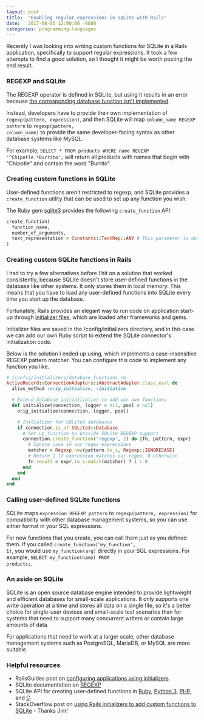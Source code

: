```yaml
---
layout: post
title:  "Enabling regular expressions in SQLite with Rails"
date:   2017-08-05 12:00:00 -0800
categories: programming-languages
---
```


Recently I was looking into writing custom functions for SQLite in a Rails application, specifically to support regular expressions.  It took a few attempts to find a good solution, so I thought it might be worth posting the end result.

### REGEXP and SQLite

The REGEXP operator is defined in SQLite, but using it results in an error because [the corresponding database function isn't implemented](https://sqlite.org/lang_expr.html#regexp).

Instead, developers have to provide their own implementation of <code>regexp(pattern, expression)</code>, and then SQLite will map <code>column_name REGEXP pattern</code> to <code>regexp(pattern, column_name)</code> to provide the same developer-facing syntax as other database systems like MySQL.

For example, <code>SELECT * FROM products WHERE name REGEXP '^Chipotle.*Burrito';</code> will return all products with names that begin with "Chipotle" and contain the word "Burrito".

### Creating custom functions in SQLite

User-defined functions aren't restricted to regexp, and SQLite provides a <code>create_function</code> utility that can be used to set up any function you wish.

The Ruby gem [sqlite3](http://www.rubydoc.info/gems/sqlite3/1.3.13/SQLite3/Database:create_function) provides the following <code>create_function</code> API:

```ruby
create_function(
  function_name,
  number_of_arguments,
  text_representation = Constants::TextRep::ANY # This parameter is optional
)
```

### Creating custom SQLite functions in Rails

I had to try a few alternatives before I hit on a solution that worked consistently, because SQLite doesn't store user-defined functions in the database like other systems.  It only stores them in local memory.  This means that you have to load any user-defined functions into SQLite every time you start up the database.

Fortunately, Rails provides an elegant way to run code on application start-up through [initializer files](http://guides.rubyonrails.org/configuring.html#using-initializer-files), which are loaded after frameworks and gems.

Initializer files are saved in the /config/initializers directory, and in this case we can add our own Ruby script to extend the SQLite connector's initialization code.

Below is the solution I ended up using, which implements a case-insensitive REGEXP pattern matcher.  You can configure this code to implement any function you like.

```ruby
# /config/initializers/database_functions.rb
ActiveRecord::ConnectionAdapters::AbstractAdapter.class_eval do
  alias_method :orig_initialize, :initialize

  # Extend database initialization to add our own functions
  def initialize(connection, logger = nil, pool = nil)
    orig_initialize(connection, logger, pool)

    # Initializer for SQLite3 databases
    if connection.is_a? SQLite3::Database
      # Set up function to provide SQLite REGEXP support
      connection.create_function('regexp', 2) do |fn, pattern, expr|
        # Ignore case in our regex expressions
        matcher = Regexp.new(pattern.to_s, Regexp::IGNORECASE)
        # Return 1 if expression matches our regex, 0 otherwise
        fn.result = expr.to_s.match(matcher) ? 1 : 0
      end
    end
  end
end
```

### Calling user-defined SQLite functions

SQLite maps <code>expression REGEXP pattern</code> to <code>regexp(pattern, expression)</code> for compatibility with other database management systems, so you can use either format in your SQL expressions.

For new functions that you create, you can call them just as you defined them.  If you called <code>create_function('my_function', 1)</code>, you would use <code>my_function(arg)</code> directly in your SQL expressions.  For example, <code>SELECT my_function(name) FROM products;</code>.

### An aside on SQLite

SQLite is an open source database engine intended to provide lightweight and efficient databases for small-scale applications.  It only supports one write operation at a time and stores all data on a single file, so it's a better choice for single-user devices and small-scale test scenarios than for systems that need to support many concurrent writers or contain large amounts of data.

For applications that need to work at a larger scale, other database management systems such as PostgreSQL, MariaDB, or MySQL are more suitable.

### Helpful resources

* RailsGuides post on [configuring applications using initializers](http://guides.rubyonrails.org/configuring.html#using-initializer-files)
* SQLite documentation on [REGEXP](https://sqlite.org/lang_expr.html#regexp)
* SQLite API for creating user-defined functions in [Ruby](http://www.rubydoc.info/gems/sqlite3/1.3.13/SQLite3/Database:create_function), [Python 3](https://docs.python.org/3.4/library/sqlite3.html#sqlite3.Connection.create_function), [PHP](http://php.net/manual/en/function.sqlite-create-function.php), and [C](https://sqlite.org/c3ref/create_function.html)
* StackOverflow post on [using Rails initializers to add custom functions to SQLite](https://stackoverflow.com/questions/18318873/can-i-hook-into-activerecord-connection-establishment) - Thanks Jim!
